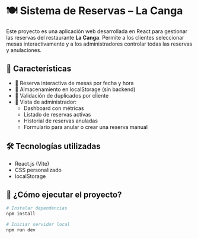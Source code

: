 # 🍽️ Sistema de Reservas – La Canga

Este proyecto es una aplicación web desarrollada en React para gestionar las reservas del restaurante **La Canga**. Permite a los clientes seleccionar mesas interactivamente y a los administradores controlar todas las reservas y anulaciones.

## 🚀 Características

- 📅 Reserva interactiva de mesas por fecha y hora
- 💾 Almacenamiento en localStorage (sin backend)
- 👤 Validación de duplicados por cliente
- 🔐 Vista de administrador:
  - Dashboard con métricas
  - Listado de reservas activas
  - Historial de reservas anuladas
  - Formulario para anular o crear una reserva manual

## 🛠️ Tecnologías utilizadas

- React.js (Vite)
- CSS personalizado
- localStorage

## 🧪 ¿Cómo ejecutar el proyecto?

```bash
# Instalar dependencias
npm install

# Iniciar servidor local
npm run dev

